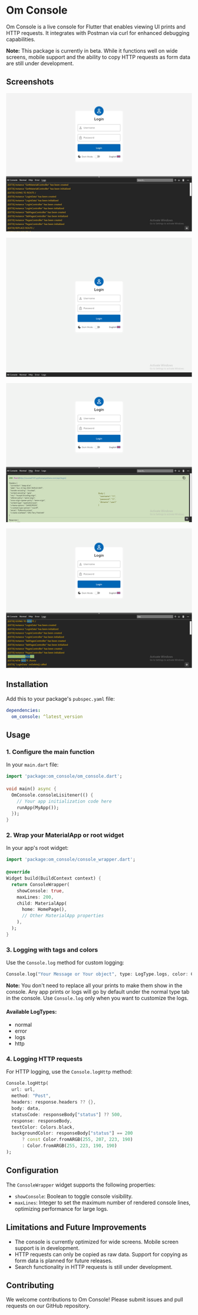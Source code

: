 # Om Console

Om Console is a live console for Flutter that enables viewing UI prints and HTTP requests. It integrates with Postman via curl for enhanced debugging capabilities.

**Note:** This package is currently in beta. While it functions well on wide screens, mobile support and the ability to copy HTTP requests as form data are still under development.

## Screenshots

![Om Console Screenshot 1](https://raw.githubusercontent.com/omar0141/om_console/refs/heads/main/Screenshot1.jpg)

![Om Console Screenshot 2](https://raw.githubusercontent.com/omar0141/om_console/refs/heads/main/Screenshot2.png)

![Om Console Screenshot 3](https://raw.githubusercontent.com/omar0141/om_console/refs/heads/main/Screenshot3.png)

![Om Console Screenshot 4](https://raw.githubusercontent.com/omar0141/om_console/refs/heads/main/Screenshot4.png)

## Installation

Add this to your package's `pubspec.yaml` file:

```yaml
dependencies:
  om_console: ^latest_version
```

## Usage

### 1. Configure the main function

In your `main.dart` file:

```dart
import 'package:om_console/om_console.dart';

void main() async {
  OmConsole.consoleLisitener(() {
    // Your app initialization code here
    runApp(MyApp());
  });
}
```

### 2. Wrap your MaterialApp or root widget

In your app's root widget:

```dart
import 'package:om_console/console_wrapper.dart';

@override
Widget build(BuildContext context) {
  return ConsoleWrapper(
    showConsole: true,
    maxLines: 200,
    child: MaterialApp(
      home: HomePage(),
      // Other MaterialApp properties
    ),
  );
}
```

### 3. Logging with tags and colors

Use the `Console.log` method for custom logging:

```dart
Console.log("Your Message or Your object", type: LogType.logs, color: Colors.amber)
```

**Note:** You don't need to replace all your prints to make them show in the console. Any app prints or logs will go by default under the normal type tab in the console. Use `Console.log` only when you want to customize the logs.

#### Available LogTypes:

- normal
- error
- logs
- http

### 4. Logging HTTP requests

For HTTP logging, use the `Console.logHttp` method:

```dart
Console.logHttp(
  url: url,
  method: "Post",
  headers: response.headers ?? {},
  body: data,
  statusCode: responseBody["status"] ?? 500,
  response: responseBody,
  textColor: Colors.black,
  backgroundColor: responseBody["status"] == 200
      ? const Color.fromARGB(255, 207, 223, 190)
      : Color.fromARGB(255, 223, 190, 190)
);
```

## Configuration

The `ConsoleWrapper` widget supports the following properties:

- `showConsole`: Boolean to toggle console visibility.
- `maxLines`: Integer to set the maximum number of rendered console lines, optimizing performance for large logs.

## Limitations and Future Improvements

- The console is currently optimized for wide screens. Mobile screen support is in development.
- HTTP requests can only be copied as raw data. Support for copying as form data is planned for future releases.
- Search functionality in HTTP requests is still under development.

## Contributing

We welcome contributions to Om Console! Please submit issues and pull requests on our GitHub repository.

